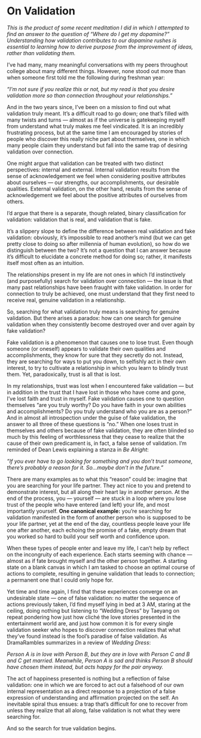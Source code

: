 # On Validation

_This is the product of some recent meditation I did in which I attempted to find an answer to the question of “Where do I get my dopamine?” Understanding how validation contributes to our dopamine rushes is essential to learning how to derive purpose from the improvement of ideas, rather than validating them._

I’ve had many, many meaningful conversations with my peers throughout college about many different things. However, none stood out more than when someone first told me the following during freshman year:

_“I’m not sure if you realize this or not, but my read is that you desire validation more so than connection throughout your relationships.”_

And in the two years since, I’ve been on a mission to find out what validation truly meant. It’s a difficult road to go down; one that’s filled with many twists and turns — almost as if the universe is gatekeeping myself from understand what truly makes me feel vindicated. It is an incredibly frustrating process, but at the same time I am encouraged by stories of people who discover this really niche part about themselves, one in which many people claim they understand but fall into the same trap of desiring validation over connection.

One might argue that validation can be treated with two distinct perspectives: internal and external. Internal validation results from the sense of acknowledgement we feel when considering positive attributes about ourselves — our strengths, our accomplishments, our desirable qualities. External validation, on the other hand, results from the sense of acknowledgement we feel about the positive attributes of ourselves from others.

I’d argue that there is a separate, though related, binary classification for validation: validation that is real, and validation that is fake.

It’s a slippery slope to define the difference between real validation and fake validation: obviously, it’s impossible to read another’s mind (but we can get pretty close to doing so after millennia of human evolution), so how do we distinguish between the two? It’s not a question that I can answer because it’s difficult to elucidate a concrete method for doing so; rather, it manifests itself most often as an intuition.

The relationships present in my life are not ones in which I’d instinctively (and purposefully) search for validation over connection — the issue is that many past relationships have been fraught with fake validation. In order for connection to truly be achieved, one must understand that they first need to receive real, genuine validation in a relationship.

So, searching for what validation truly means is searching for genuine validation. But there arises a paradox: how can one search for genuine validation when they consistently become destroyed over and over again by fake validation?

Fake validation is a phenomenon that causes one to lose trust. Even though someone (or oneself) appears to validate their own qualities and accomplishments, they know for sure that they secretly do not. Instead, they are searching for ways to put you down, to selfishly act in their own interest, to try to cultivate a relationship in which you learn to blindly trust them. Yet, paradoxically, trust is all that is lost.

In my relationships, trust was lost when I encountered fake validation — but in addition in the trust that I have lost in those who have come and gone, I’ve lost faith and trust in myself. Fake validation causes one to question themselves “are you truly worthy? Do you have faith in your own abilities and accomplishments? Do you truly understand who you are as a person?” And in almost all introspection under the guise of fake validation, the answer to all three of these questions is “no.” When one loses trust in themselves and others because of fake validation, they are often blinded so much by this feeling of worthlessness that they cease to realize that the cause of their own predicament is, in fact, a false sense of validation. I’m reminded of Dean Lewis explaining a stanza in _Be Alright_:

_”If you ever have to go looking for something and you don’t trust someone, there’s probably a reason for it. So…maybe don’t in the future.”_

There are many examples as to what this “reason” could be: imagine that you are searching for your life partner. They act nice to you and pretend to demonstrate interest, but all along their heart lay in another person. At the end of the process, you — yourself — are stuck in a loop where you lose trust of the people who have entered (and left) your life, and most importantly yourself. **One canonical example:** you’re searching for validation manifested in the form of another person who is supposed to be your life partner, yet at the end of the day, countless people leave your life one after another, each echoing the promise of a fake, empty dream that you worked so hard to build your self worth and confidence upon.

When these types of people enter and leave my life, I can’t help by reflect on the incongruity of each experience. Each starts seeming with chance — almost as if fate brought myself and the other person together. A starting state on a blank canvas in which I am tasked to choose an optimal course of actions to complete, resulting in genuine validation that leads to connection; a permanent one that I could only hope for.

Yet time and time again, I find that these experiences converge on an undesirable state — one of false validation: no matter the sequence of actions previously taken, I’d find myself lying in bed at 3 AM, staring at the ceiling, doing nothing but listening to “Wedding Dress” by Taeyang on repeat pondering how just how cliché the love stories presented in the entertainment world are, and just how common it is for every single validation seeker who hopes to discover connection realizes that what they’ve found instead is the fool’s paradise of false validation. As DramaRambles summarizes in a review of _Wedding Dress_:

_Person A is in love with Person B, but they are in love with Person C and B and C get married. Meanwhile, Person A is sad and thinks Person B should have chosen them instead, but acts happy for the pair anyway._

The act of happiness presented is nothing but a reflection of false validation: one in which we are forced to act out a falsehood of our own internal representation as a direct response to a projection of a false expression of understanding and affirmation projected on the self. An inevitable spiral thus ensues: a trap that’s difficult for one to recover from unless they realize that all along, false validation is not what they were searching for.

And so the search for true validation begins.

